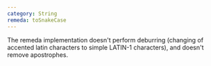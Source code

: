 ```yaml
---
category: String
remeda: toSnakeCase
---
```


The remeda implementation doesn't perform deburring (changing of accented latin
characters to simple LATIN-1 characters), and doesn't remove apostrophes.
